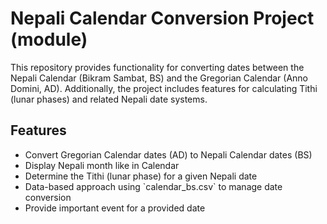 # Nepali Calendar Conversion Project (module)

This repository provides functionality for converting dates between the Nepali Calendar (Bikram Sambat, BS) and the Gregorian Calendar (Anno Domini, AD). Additionally, the project includes features for calculating Tithi (lunar phases) and related Nepali date systems.

## Features

- Convert Gregorian Calendar dates (AD) to Nepali Calendar dates (BS)
- Display Nepali month like in Calendar 
- Determine the Tithi (lunar phase) for a given Nepali date
- Data-based approach using \`calendar_bs.csv\` to manage date conversion
- Provide important event for a provided date


